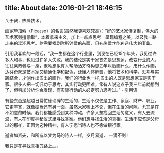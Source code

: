 title: About
date: 2016-01-21 18:46:15
---

关于我，热爱技术。

画家毕加索（Picasso）的名言(虽然我更喜欢梵高)：“好的艺术家懂复制，伟大的艺术家则擅偷取“，本着拿来主义，加上一点点思考，呈现编程之美，以及我一路走来的混沌思考。你需要找到你所钟爱的东西，只有热爱才能创造伟大的事业。

引用我喜欢的一段话，“我一生都在这个行业里，到现在已经15个年头，我见过许多人和事，也见过许多人失败，我的结论是实干家首先是思想家，改变行业的人，往往集两者与一身，很难想象有人帮助达芬奇构思五年以后画什么，用什么作画，达芬奇既是艺术家又精通化学和配色，还懂人体解剖，他将艺术和科学，思考与实践结合，才创作出杰出的画作。我们的行业也一样,杰出的人既是思想家又是实干家。很多人把一切归功于思考，其实行动更困难，常有人说这点子我三年前就想到了，但稍加分析你会发现，有实际行动的人必定努力思考过。” - 引用语
   
有些东西是超越日常忙碌琐碎的生活的，生活不仅仅是工作、家庭、财产、职业。它更丰富，就像硬币还有另一面，虽然大家嘴上不说，但在生活的间隙，尤其是在不如意的时候，我们都能感受到某种冲动，许多人想找回生活的意义，有人去流浪，有人在印度神秘仪式里寻找答案。他们想寻找生活的真相。生活不应该是父母过的那样，正因为这种精神，有人宁愿当诗人也不愿做银行家。

逝者如斯夫，和所有以梦为马的诗人一样，岁月易逝， 一滴不剩！ 

我只是在寻找真相的路上。。。

